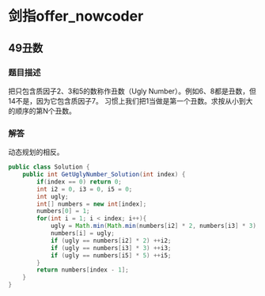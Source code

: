 # 剑指offer_nowcoder

## 49丑数

### 题目描述

把只包含质因子2、3和5的数称作丑数（Ugly Number）。例如6、8都是丑数，但14不是，因为它包含质因子7。 习惯上我们把1当做是第一个丑数。求按从小到大的顺序的第N个丑数。

### 解答

动态规划的相反。

```java
public class Solution {
    public int GetUglyNumber_Solution(int index) {
        if(index == 0) return 0;
        int i2 = 0, i3 = 0, i5 = 0;
        int ugly;
        int[] numbers = new int[index];
        numbers[0] = 1;
        for(int i = 1; i < index; i++){
            ugly = Math.min(Math.min(numbers[i2] * 2, numbers[i3] * 3), numbers[i5] * 5);
            numbers[i] = ugly;
            if (ugly == numbers[i2] * 2) ++i2;
            if (ugly == numbers[i3] * 3) ++i3;
            if (ugly == numbers[i5] * 5) ++i5;
        }
        return numbers[index - 1];
    }
}
```
